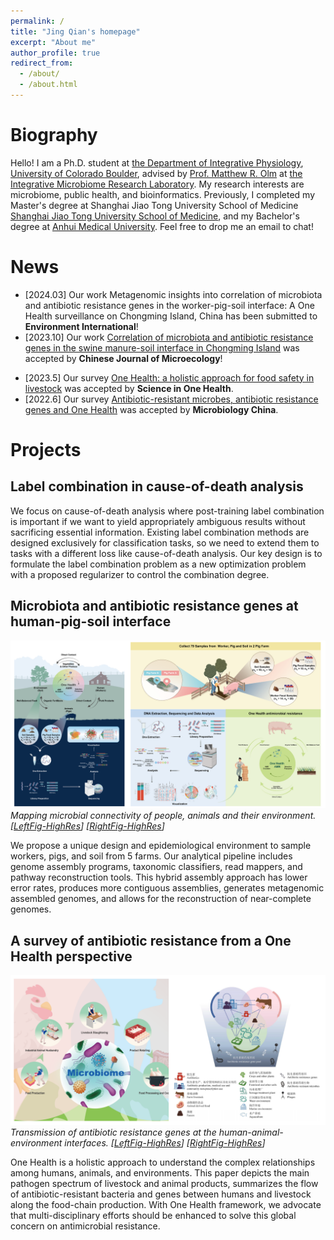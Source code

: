 ```yaml
---
permalink: /
title: "Jing Qian's homepage"
excerpt: "About me"
author_profile: true
redirect_from: 
  - /about/
  - /about.html
---
```




Biography
======

Hello! I am a Ph.D. student at [the Department of Integrative Physiology](https://www.colorado.edu/iphy/), [University of Colorado Boulder](https://www.colorado.edu/), advised by [Prof. Matthew R. Olm](https://mrolm.github.io/)  at [the Integrative Microbiome Research Laboratory](https://www.colorado.edu/iphy/research/integrative-microbiome-research-laboratory). My research interests are microbiome, public health, and bioinformatics. Previously, I completed my Master's degree at Shanghai Jiao Tong University School of Medicine [Shanghai Jiao Tong University School of Medicine](https://www.shsmu.edu.cn/english), and my Bachelor's degree at [Anhui Medical University](https://english.ahmu.edu.cn/). Feel free to drop me an email to chat!

News
======
+ [2024.03] Our work Metagenomic insights into correlation of microbiota and antibiotic resistance genes in the worker-pig-soil interface: A One Health surveillance on Chongming Island, China has been submitted to **Environment International**!
+ [2023.10] Our work [Correlation of microbiota and antibiotic resistance genes in the swine manure-soil interface in Chongming Island](https://cjm.dmu.edu.cn/article/doi/10.13381/j.cnki.cjm.202402002) was accepted by **Chinese Journal of Microecology**! 
 <!--+ [2023.9] I spent a lovely summer interning with Prof. [Zehang Richard Li](https://zehangli.com/) at UCSC.-->
+ [2023.5] Our survey [One Health: a holistic approach for food safety in livestock](https://doi.org/10.1016/j.soh.2023.100015) was accepted by **Science in One Health**.
+ [2022.6] Our survey [Antibiotic-resistant microbes, antibiotic resistance genes and One Health](https://kns.cnki.net/kcms/detail/detail.aspx?dbcode=CAPJ&dbname=CAPJDAY&filename=WSWT20220610000&uniplatform=NZKPT&v=OUd6pkyNl_mYBoEWPy7JFYpJ_aai1Cz4UXLz6NqNC1VXLl0Ka50iRC_EkEGnvk4O) was accepted by **Microbiology China**.
 <!--+ [2022.6] I completed the courses [Machine Learning](https://www.coursera.org/account/accomplishments/certificate/22JZWA9PV86K) & [Neural Networks and Deep Learning](https://www.coursera.org/account/accomplishments/certificate/YRJ443BAU4MN) by Andrew Ng, as well as [Oxford Machine Learning Summer School](https://drive.google.com/file/d/1iTm0CgGalPPGqOmcMJ4Q_1ISzU2XmfLW/view?usp=share_link) for ML Health track.-->


Projects
======

Label combination in cause-of-death analysis
------

We focus on cause-of-death analysis where post-training label combination is important if we want to yield appropriately ambiguous results without sacrificing essential information. Existing label combination methods are designed exclusively for classification tasks, so we need to extend them to tasks with a different loss like cause-of-death analysis. Our key design is to formulate the label combination problem as a new optimization problem with a proposed regularizer to control the combination degree.

Microbiota and antibiotic resistance genes at human-pig-soil interface
------
![figure1](/images/2022_2023_project_1_2_combine.png)
*Mapping microbial connectivity of people, animals and their environment. [[LeftFig-HighRes](https://drive.google.com/file/d/1GZnsrNatXDrxWZX9U0QeRD4sF9_KQ9X-/view?usp=sharing)] [[RightFig-HighRes](https://drive.google.com/file/d/1-SYHXCjU_5uRPG7FU51wi_iiyd4x3NiK/view?usp=drive_link)]*

We propose a unique design and epidemiological environment to sample workers, pigs, and soil from 5 farms. Our analytical pipeline includes genome assembly programs, taxonomic classifiers, read mappers, and pathway reconstruction tools. This hybrid assembly approach has lower error rates, produces more contiguous assemblies, generates metagenomic assembled genomes, and allows for the reconstruction of near-complete genomes.

A survey of antibiotic resistance from a One Health perspective
------
![figure2](/images/2021_2022_project_3_4_review_combine.png)
*Transmission of antibiotic resistance genes at the human-animal-environment interfaces. [[LeftFig-HighRes](https://drive.google.com/file/d/16cIZ7Mfaa-B_u8yLpAs5AyiKMAkzTewe/view?usp=drive_link)] [[RightFig-HighRes](https://drive.google.com/file/d/1sr6dpHNV0QWh3mFO11jMl0nljAhp59qS/view?usp=drive_link)]*

One Health is a holistic approach to understand the complex relationships among humans, animals, and environments. This paper depicts the main pathogen spectrum of livestock and animal products, summarizes the flow of antibiotic-resistant bacteria and genes between humans and livestock along the food-chain production. With One Health framework, we advocate that multi-disciplinary efforts should be enhanced to solve this global concern on antimicrobial resistance.
